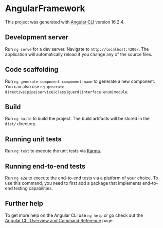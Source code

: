 # AngularFramework
This project was generated with [Angular CLI](https://github.com/angular/angular-cli) version 16.2.4.
## Development server


Run `ng serve` for a dev server. Navigate to `http://localhost:4200/`. The application will automatically reload if you change any of the source files.
## Code scaffolding
 
Run `ng generate component component-name` to generate a new component. You can also use `ng generate directive|pipe|service|class|guard|interface|enum|module`.
## Build

Run `ng build` to build the project. The build artifacts will be stored in the `dist/` directory.
## Running unit tests
Run `ng test` to execute the unit tests via [Karma](https://karma-runner.github.io).

## Running end-to-end tests

Run `ng e2e` to execute the end-to-end tests via a platform of your choice. To use this command, you need to first add a package that implements end-to-end testing capabilities.
## Further help
To get more help on the Angular CLI use `ng help` or go check out the [Angular CLI Overview and Command Reference](https://angular.io/cli) page.
